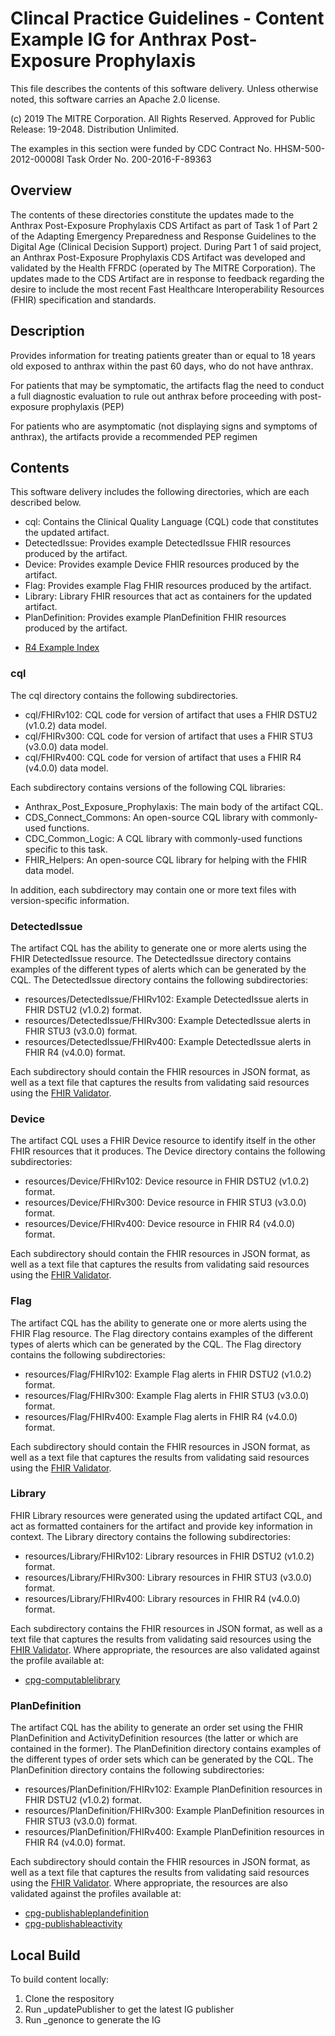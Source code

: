 # Clincal Practice Guidelines - Content Example IG for Anthrax Post-Exposure Prophylaxis

This file describes the contents of this software delivery. Unless otherwise noted,
this software carries an Apache 2.0 license.

(c) 2019 The MITRE Corporation. All Rights Reserved. Approved for Public Release: 19-2048. Distribution Unlimited.

The examples in this section were funded by CDC Contract No. HHSM-500-2012-00008I Task Order No. 200-2016-F-89363

## Overview
The contents of these directories constitute the updates made to the Anthrax Post-Exposure
Prophylaxis CDS Artifact as part of Task 1 of Part 2 of the Adapting Emergency Preparedness
and Response Guidelines to the Digital Age (Clinical Decision Support) project. During Part
1 of said project, an Anthrax Post-Exposure Prophylaxis CDS Artifact was developed and validated
by the Health FFRDC (operated by The MITRE Corporation). The updates made to the CDS Artifact
are in response to feedback regarding the desire to include the most recent Fast Healthcare
Interoperability Resources (FHIR) specification and standards.

## Description
Provides information for treating patients greater than or equal to 18 years old exposed to anthrax within the past 60 days, who do not have anthrax.

For patients that may be symptomatic, the artifacts flag the need to conduct a full diagnostic evaluation to rule out anthrax before proceeding with post-exposure prophylaxis (PEP)

For patients who are asymptomatic (not displaying signs and symptoms of anthrax), the artifacts provide a recommended PEP regimen

## Contents
This software delivery includes the following directories, which are each described below.
- cql: Contains the Clinical Quality Language (CQL) code that constitutes the updated artifact.
- DetectedIssue: Provides example DetectedIssue FHIR resources produced by the artifact.
- Device: Provides example Device FHIR resources produced by the artifact.
- Flag: Provides example Flag FHIR resources produced by the artifact.
- Library: Library FHIR resources that act as containers for the updated artifact.
- PlanDefinition: Provides example PlanDefinition FHIR resources produced by the artifact.

* [R4 Example Index](index-fhirv400.html)

### cql
The cql directory contains the following subdirectories.
- cql/FHIRv102: CQL code for version of artifact that uses a FHIR DSTU2 (v1.0.2) data model.
- cql/FHIRv300: CQL code for version of artifact that uses a FHIR STU3 (v3.0.0) data model.
- cql/FHIRv400: CQL code for version of artifact that uses a FHIR R4 (v4.0.0) data model.

Each subdirectory contains versions of the following CQL libraries:
- Anthrax_Post_Exposure_Prophylaxis: The main body of the artifact CQL.
- CDS_Connect_Commons: An open-source CQL library with commonly-used functions.
- CDC_Common_Logic: A CQL library with commonly-used functions specific to this task.
- FHIR_Helpers: An open-source CQL library for helping with the FHIR data model.

In addition, each subdirectory may contain one or more text files with version-specific
information.

### DetectedIssue
The artifact CQL has the ability to generate one or more alerts using the FHIR DetectedIssue
resource. The DetectedIssue directory contains examples of the different types of alerts
which can be generated by the CQL. The DetectedIssue directory contains the following
subdirectories:
- resources/DetectedIssue/FHIRv102: Example DetectedIssue alerts in FHIR DSTU2 (v1.0.2) format.
- resources/DetectedIssue/FHIRv300: Example DetectedIssue alerts in FHIR STU3 (v3.0.0) format.
- resources/DetectedIssue/FHIRv400: Example DetectedIssue alerts in FHIR R4 (v4.0.0) format.

Each subdirectory should contain the FHIR resources in JSON format, as well as a text
file that captures the results from validating said resources using the
[FHIR Validator](http://wiki.hl7.org/index.php?title=Using_the_FHIR_Validator).

### Device
The artifact CQL uses a FHIR Device resource to identify itself in the other FHIR resources
that it produces. The Device directory contains the following subdirectories:
- resources/Device/FHIRv102: Device resource in FHIR DSTU2 (v1.0.2) format.
- resources/Device/FHIRv300: Device resource in FHIR STU3 (v3.0.0) format.
- resources/Device/FHIRv400: Device resource in FHIR R4 (v4.0.0) format.

Each subdirectory should contain the FHIR resources in JSON format, as well as a text
file that captures the results from validating said resources using the
[FHIR Validator](http://wiki.hl7.org/index.php?title=Using_the_FHIR_Validator).

### Flag
The artifact CQL has the ability to generate one or more alerts using the FHIR Flag
resource. The Flag directory contains examples of the different types of alerts
which can be generated by the CQL. The Flag directory contains the following
subdirectories:
- resources/Flag/FHIRv102: Example Flag alerts in FHIR DSTU2 (v1.0.2) format.
- resources/Flag/FHIRv300: Example Flag alerts in FHIR STU3 (v3.0.0) format.
- resources/Flag/FHIRv400: Example Flag alerts in FHIR R4 (v4.0.0) format.

Each subdirectory should contain the FHIR resources in JSON format, as well as a text
file that captures the results from validating said resources using the
[FHIR Validator](http://wiki.hl7.org/index.php?title=Using_the_FHIR_Validator).

### Library
FHIR Library resources were generated using the updated artifact CQL, and act as formatted
containers for the artifact and provide key information in context. The Library directory
contains the following subdirectories:
- resources/Library/FHIRv102: Library resources in FHIR DSTU2 (v1.0.2) format.
- resources/Library/FHIRv300: Library resources in FHIR STU3 (v3.0.0) format.
- resources/Library/FHIRv400: Library resources in FHIR R4 (v4.0.0) format.

Each subdirectory contains the FHIR resources in JSON format, as well as a text
file that captures the results from validating said resources using the
[FHIR Validator](http://wiki.hl7.org/index.php?title=Using_the_FHIR_Validator). Where
appropriate, the resources are also validated against the profile available at:
- [cpg-computablelibrary](../../StructureDefinition-cpg-computablelibrary.html)

### PlanDefinition
The artifact CQL has the ability to generate an order set using the FHIR PlanDefinition
and ActivityDefinition resources (the latter or which are contained in the former). The
PlanDefinition directory contains examples of the different types of order sets which can
be generated by the CQL. The PlanDefinition directory contains the following subdirectories:
- resources/PlanDefinition/FHIRv102: Example PlanDefinition resources in FHIR DSTU2 (v1.0.2) format.
- resources/PlanDefinition/FHIRv300: Example PlanDefinition resources in FHIR STU3 (v3.0.0) format.
- resources/PlanDefinition/FHIRv400: Example PlanDefinition resources in FHIR R4 (v4.0.0) format.

Each subdirectory should contain the FHIR resources in JSON format, as well as a text
file that captures the results from validating said resources using the
[FHIR Validator](http://wiki.hl7.org/index.php?title=Using_the_FHIR_Validator). Where
appropriate, the resources are also validated against the profiles available at:
- [cpg-publishableplandefinition](../../StructureDefinition-cpg-publishableplandefinition.html)
- [cpg-publishableactivity](../../StructureDefinition-cpg-publishableactivity.html)


## Local Build

To build content locally:

  1. Clone the respository
  2. Run _updatePublisher to get the latest IG publisher
  3. Run _genonce to generate the IG
